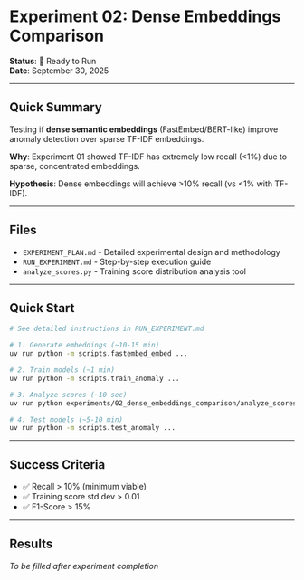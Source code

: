 # Experiment 02: Dense Embeddings Comparison

**Status**: 🔄 Ready to Run  
**Date**: September 30, 2025

---

## Quick Summary

Testing if **dense semantic embeddings** (FastEmbed/BERT-like) improve anomaly detection over sparse TF-IDF embeddings.

**Why**: Experiment 01 showed TF-IDF has extremely low recall (<1%) due to sparse, concentrated embeddings.

**Hypothesis**: Dense embeddings will achieve >10% recall (vs <1% with TF-IDF).

---

## Files

- `EXPERIMENT_PLAN.md` - Detailed experimental design and methodology
- `RUN_EXPERIMENT.md` - Step-by-step execution guide
- `analyze_scores.py` - Training score distribution analysis tool

---

## Quick Start

```bash
# See detailed instructions in RUN_EXPERIMENT.md

# 1. Generate embeddings (~10-15 min)
uv run python -m scripts.fastembed_embed ...

# 2. Train models (~1 min)
uv run python -m scripts.train_anomaly ...

# 3. Analyze scores (~10 sec)
uv run python experiments/02_dense_embeddings_comparison/analyze_scores.py ...

# 4. Test models (~5-10 min)
uv run python -m scripts.test_anomaly ...
```

---

## Success Criteria

- ✅ Recall > 10% (minimum viable)
- ✅ Training score std dev > 0.01
- ✅ F1-Score > 15%

---

## Results

_To be filled after experiment completion_
